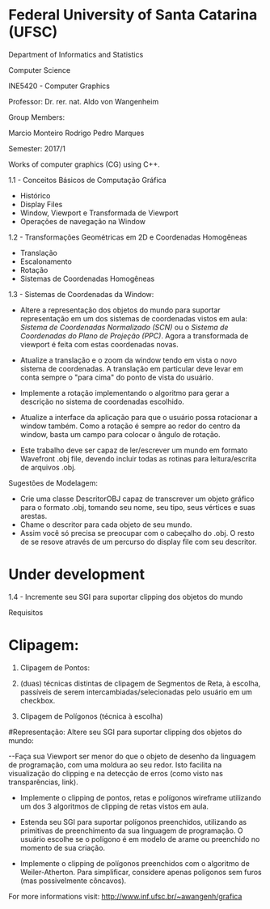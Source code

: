 # Federal University of Santa Catarina (UFSC)
Department of Informatics and Statistics

Computer Science 

INE5420 - Computer Graphics

Professor: Dr. rer. nat. Aldo von Wangenheim

Group Members:

Marcio Monteiro
Rodrigo Pedro Marques

Semester: 2017/1


Works of computer graphics (CG) using C++.

1.1 - Conceitos Básicos de Computação Gráfica
- Histórico
- Display Files
- Window, Viewport e Transformada de Viewport
- Operações de navegação na Window

1.2 - Transformações Geométricas em 2D e Coordenadas Homogêneas
- Translação
- Escalonamento
- Rotação
- Sistemas de Coordenadas Homogêneas


1.3 - Sistemas de Coordenadas da Window:

- Altere a representação dos objetos do mundo para suportar representação em um dos sistemas de coordenadas vistos em aula: *Sistema de Coordenadas Normalizado (SCN)* ou o *Sistema de Coordenadas do Plano de Projeção (PPC)*. Agora a transformada de viewport é feita com estas coordenadas novas.

- Atualize a translação e o zoom da window tendo em vista o novo sistema de coordenadas. A translação em particular deve levar em conta sempre o "para cima" do ponto de vista do usuário.

- Implemente a rotação implementando o algoritmo para gerar a descrição no sistema de coordenadas escolhido.

- Atualize a interface da aplicação para que o usuário possa rotacionar a window também. Como a rotação é sempre ao redor do centro da window, basta um campo para colocar o ângulo de rotação.

- Este trabalho deve ser capaz de ler/escrever um mundo em formato Wavefront .obj file, devendo incluir todas as rotinas para leitura/escrita de arquivos .obj.

Sugestões de Modelagem:

- Crie uma classe DescritorOBJ capaz de transcrever um objeto gráfico para o formato .obj, tomando seu nome, seu tipo, seus vértices e suas arestas.
- Chame o descritor para cada objeto de seu mundo.
- Assim você só precisa se preocupar com o cabeçalho do .obj. O resto de se resove através de um percurso do display file com seu descritor.

# Under development

1.4 - Incremente seu SGI para suportar clipping dos objetos do mundo

Requisitos

# Clipagem:

 1. Clipagem de Pontos: 

 2. (duas) técnicas distintas de clipagem de Segmentos de Reta, à escolha, passíveis de serem intercambiadas/selecionadas pelo usuário em um checkbox.
 
 3. Clipagem de Polígonos (técnica à escolha)


 #Representação: 
 Altere seu SGI para suportar clipping dos objetos do mundo:
   
 --Faça sua Viewport ser menor do que o objeto de desenho da linguagem de programação, com uma moldura ao seu redor. Isto facilita na visualização do clipping e na detecção de erros (como visto nas transparências, link).

- Implemente o clipping de pontos, retas e polígonos wireframe utilizando um dos 3 algoritmos de clipping de retas vistos em aula.

- Estenda seu SGI para suportar polígonos preenchidos, utilizando as primitivas de preenchimento da sua linguagem de programação. O usuário escolhe se o polígono é em modelo de arame ou preenchido no momento de sua criação.

- Implemente o clipping de polígonos preenchidos com o algoritmo de Weiler-Atherton. Para simplificar, considere apenas polígonos sem furos (mas possivelmente côncavos).


For more informations visit: http://www.inf.ufsc.br/~awangenh/grafica